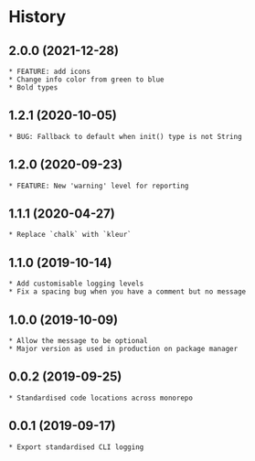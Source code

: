 # History

## 2.0.0 (2021-12-28)
	* FEATURE: add icons
	* Change info color from green to blue
	* Bold types

## 1.2.1 (2020-10-05)
	* BUG: Fallback to default when init() type is not String

## 1.2.0 (2020-09-23)
	* FEATURE: New 'warning' level for reporting

## 1.1.1 (2020-04-27)
	* Replace `chalk` with `kleur`

## 1.1.0 (2019-10-14)
	* Add customisable logging levels
	* Fix a spacing bug when you have a comment but no message

## 1.0.0 (2019-10-09)
	* Allow the message to be optional
	* Major version as used in production on package manager

## 0.0.2 (2019-09-25)
    * Standardised code locations across monorepo

## 0.0.1 (2019-09-17)
    * Export standardised CLI logging